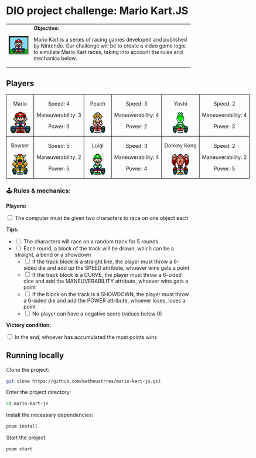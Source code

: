 <h1>DIO project challenge: Mario Kart.JS</h1>

  <table>
        <tr>
            <td>
                <img src="./assets/header.gif" alt="Mario Kart" width="200">
            </td>
            <td>
                <b>Objective:</b>
                <p>Mario Kart is a series of racing games developed and published by Nintendo. Our challenge will be to create a video game logic to simulate Mario Kart races, taking into account the rules and mechanics below.</p>
            </td>
        </tr>
    </table>

<h2>Players</h2>
      <table style="border-collapse: collapse; width: 800px; margin: 0 auto;">
        <tr>
            <td style="border: 1px solid black; text-align: center;">
                <p>Mario</p>
                <img src="./assets/mario.gif" alt="Mario Kart" width="60" height="60">
            </td>
            <td style="border: 1px solid black; text-align: center;">
                <p>Speed: 4</p>
                <p>Maneuverability: 3</p>
                <p>Power: 3</p>
            </td>
             <td style="border: 1px solid black; text-align: center;">
                <p>Peach</p>
                <img src="./assets/peach.gif" alt="Mario Kart" width="60" height="60">
            </td>
            <td style="border: 1px solid black; text-align: center;">
                <p>Speed: 3</p>
                <p>Maneuverability: 4</p>
                <p>Power: 2</p>
            </td>
              <td style="border: 1px solid black; text-align: center;">
                <p>Yoshi</p>
                <img src="./assets/yoshi.gif" alt="Mario Kart" width="60" height="60">
            </td>
            <td style="border: 1px solid black; text-align: center;">
                <p>Speed: 2</p>
                <p>Maneuverability: 4</p>
                <p>Power: 3</p>
            </td>
        </tr>
        <tr>
            <td style="border: 1px solid black; text-align: center;">
                <p>Bowser</p>
                <img src="./assets/bowser.gif" alt="Mario Kart" width="60" height="60">
            </td>
            <td style="border: 1px solid black; text-align: center;">
                <p>Speed: 5</p>
                <p>Maneuverability: 2</p>
                <p>Power: 5</p>
            </td>
            <td style="border: 1px solid black; text-align: center;">
                <p>Luigi</p>
                <img src="./assets/luigi.gif" alt="Mario Kart" width="60" height="60">
            </td>
            <td style="border: 1px solid black; text-align: center;">
                <p>Speed: 3</p>
                <p>Maneuverability: 4</p>
                <p>Power: 4</p>
            </td>
            <td style="border: 1px solid black; text-align: center;">
                <p>Donkey Kong</p>
                <img src="./assets/dk.gif" alt="Mario Kart" width="60" height="60">
            </td>
            <td style="border: 1px solid black; text-align: center;">
                <p>Speed: 2</p>
                <p>Maneuverability: 2</p>
                <p>Power: 5</p>
            </td>
        </tr>
    </table>

<p></p>

<h3>🕹️ Rules & mechanics:</h3>

<b>Players:</b>

<input type="checkbox" id="jogadores-item" />
<label for="jogadores-item">The computer must be given two characters to race on one object each</label>

<b>Tips:</b>

<ul>
  <li><input type="checkbox" id="pistas-1-item" /> <label for="pistas-1-item">The characters will race on a random track for 5 rounds</label></li>
  <li><input type="checkbox" id="pistas-2-item" /> <label for="pistas-2-item">Each round, a block of the track will be drawn, which can be a straight, a bend or a showdown</label>
    <ul>
      <li><input type="checkbox" id="pistas-2-1-item" /> <label for="pistas-2-1-item">If the track block is a straight line, the player must throw a 6-sided die and add up the SPEED attribute, whoever wins gets a point</label></li>
      <li><input type="checkbox" id="pistas-2-2-item" /> <label for="pistas-2-2-item">If the track block is a CURVE, the player must throw a 6-sided dice and add the MANEUVERABILITY attribute, whoever wins gets a point</label></li>
      <li><input type="checkbox" id="pistas-2-3-item" /> <label for="pistas-2-3-item">If the block on the track is a SHOWDOWN, the player must throw a 6-sided die and add the POWER attribute, whoever loses, loses a point</label></li>
      <li><input type="checkbox" id="pistas-2-3-item" /> <label for="pistas-2-3-item">No player can have a negative score (values below 0)</label></li>
    </ul>
  </li>
</ul>

<b>Victory condition:</b>

<input type="checkbox" id="vitoria-item" />
<label for="vitoria-item">In the end, whoever has accumulated the most points wins</label>

## Running locally

Clone the project:

```bash
git clone https://github.com/matheustrres/mario-kart-js.git
```

Enter the project directory:

```bash
cd mario-kart-js
```

Install the necessary dependencies:

```bash
pnpm install
```

Start the project:

```bash
pnpm start
```

